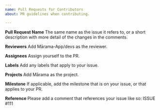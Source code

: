 ```yaml
---
name: Pull Requests for Contributors
about: PR guidelines when contributing.

---
```


**Pull Request Name**
The same name as the issue it refers to, or a short description with more detail of the changes in the comments.

**Reviewers**
Add Mārama-App/devs as the reviewer.

**Assignees**
Assign yourself to the PR.

**Labels**
Add any labels that apply to your issue.

**Projects**
Add Mārama as the project.

**Milestone**
If applicable, add the milestone that is on your issue, or that applies to your PR.

**Reference**
Please add a comment that references your issue like so: ISSUE #111
